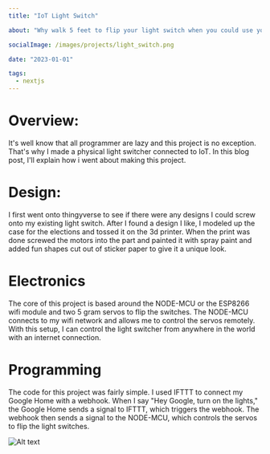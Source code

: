 ```yaml
---
title: "IoT Light Switch"

about: "Why walk 5 feet to flip your light switch when you could use your phone when you're comfy in bed 😌"

socialImage: /images/projects/light_switch.png 

date: "2023-01-01"

tags:
  - nextjs
---
```



# Overview:

It's well know that all programmer are lazy and this project is no exception. That's why I made a physical light switcher connected to IoT. In this blog post, I'll explain how i went about making this project.

# Design:

I first went onto thingyverse to see if there were any designs I could screw onto my existing light switch. After I found a design I like, I modeled up the case for the elections and tossed it on the 3d printer. When the print was done screwed the motors into the part and painted it with spray paint and added fun shapes cut out of sticker paper to give it a unique look.

# Electronics

The core of this project is based around the NODE-MCU or the ESP8266 wifi module and two 5 gram servos to flip the switches. The NODE-MCU connects to my wifi network and allows me to control the servos remotely. With this setup, I can control the light switcher from anywhere in the world with an internet connection.

# Programming

The code for this project was fairly simple. I used IFTTT to connect my Google Home with a webhook. When I say "Hey Google, turn on the lights," the Google Home sends a signal to IFTTT, which triggers the webhook. The webhook then sends a signal to the NODE-MCU, which controls the servos to flip the light switches.

![Alt text](/images/projects/light_switch.png)
